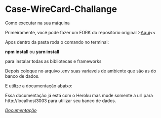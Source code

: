 # Case-WireCard-Challange

Como executar na sua máquina

Primeiramente, você pode fazer um FORK do repositório original >[Aqui](https://github.com/Bentojessica/Case-WireCard-Challange)<<

Apos dentro da pasta roda o comando no terminal:

**npm install** 
ou
**yarn install**

para instalar todas as bibliotecas e frameworks

Depois coloque no arquivo .env suas variaveis de ambiente que são as do banco de dados.

E utilize a documentação abaixo: 

Essa documentação já está com o Heroku mas mude somente a url para http://localhost3003 para utilizar seu banco de dados.

*[Documentação](https://documenter.getpostman.com/view/17589376/UVeGq5er)*
